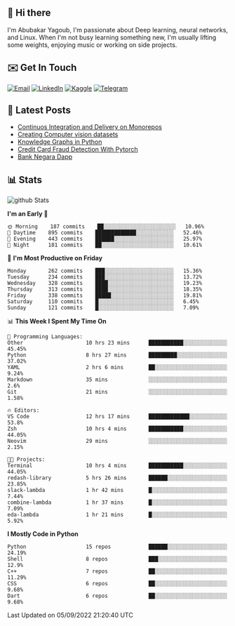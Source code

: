 ## 👋 Hi there

I'm Abubakar Yagoub, I'm passionate about Deep learning, neural networks, and
Linux. When I'm not busy learning something new, I'm usually lifting some
weights, enjoying music or working on side projects.

## ✉️ Get In Touch

[![Email](https://img.shields.io/badge/Email-f1f1f1?style=for-the-badge&logo=gmail&logoColor=0f111a)](mailto:git@blacksuan19.dev)
[![LinkedIn](https://img.shields.io/badge/LinkedIn-0077B5?style=for-the-badge&logo=linkedin&logoColor=white)](https://www.linkedin.com/in/blacksuan19/)
[![Kaggle](https://img.shields.io/badge/Kaggle-5acfff?style=for-the-badge&logo=kaggle&logoColor=white)](http://kaggle.com/abubakaryagob/)
[![Telegram](https://img.shields.io/badge/Telegram-2CA5E0?style=for-the-badge&logo=telegram&logoColor=white)](https://t.me/blacksuan19)

## 📩 Latest Posts

<!-- BLOG-POST-LIST:START -->
- [Continuos Integration and Delivery on Monorepos](http://blacksuan19.dev/blog/github-actions-monorepos/)
- [Creating Computer vision datasets](http://blacksuan19.dev/blog/creating-datasets/)
- [Knowledge Graphs in Python](http://blacksuan19.dev/projects/Knowledge_Graphs/)
- [Credit Card Fraud Detection With Pytorch](http://blacksuan19.dev/projects/credit-card-fraud-detection-with-pytorch/)
- [Bank Negara Dapp](http://blacksuan19.dev/projects/bank-negara/)
<!-- BLOG-POST-LIST:END -->

## 📊 Stats

![github Stats](https://github-readme-stats.vercel.app/api?username=blacksuan19&theme=github_dark&show_icons=true&count_private=true&custom_title=Github%20Stats&hide_border=true)

<!--START_SECTION:waka-->
**I'm an Early 🐤** 

```text
🌞 Morning    187 commits    ██░░░░░░░░░░░░░░░░░░░░░░░   10.96% 
🌆 Daytime    895 commits    █████████████░░░░░░░░░░░░   52.46% 
🌃 Evening    443 commits    ██████░░░░░░░░░░░░░░░░░░░   25.97% 
🌙 Night      181 commits    ██░░░░░░░░░░░░░░░░░░░░░░░   10.61%

```
📅 **I'm Most Productive on Friday** 

```text
Monday       262 commits    ███░░░░░░░░░░░░░░░░░░░░░░   15.36% 
Tuesday      234 commits    ███░░░░░░░░░░░░░░░░░░░░░░   13.72% 
Wednesday    328 commits    ████░░░░░░░░░░░░░░░░░░░░░   19.23% 
Thursday     313 commits    ████░░░░░░░░░░░░░░░░░░░░░   18.35% 
Friday       338 commits    █████░░░░░░░░░░░░░░░░░░░░   19.81% 
Saturday     110 commits    █░░░░░░░░░░░░░░░░░░░░░░░░   6.45% 
Sunday       121 commits    █░░░░░░░░░░░░░░░░░░░░░░░░   7.09%

```


📊 **This Week I Spent My Time On** 

```text
💬 Programming Languages: 
Other                    10 hrs 23 mins      ███████████░░░░░░░░░░░░░░   45.45% 
Python                   8 hrs 27 mins       █████████░░░░░░░░░░░░░░░░   37.02% 
YAML                     2 hrs 6 mins        ██░░░░░░░░░░░░░░░░░░░░░░░   9.24% 
Markdown                 35 mins             ░░░░░░░░░░░░░░░░░░░░░░░░░   2.6% 
Git                      21 mins             ░░░░░░░░░░░░░░░░░░░░░░░░░   1.58%

🔥 Editors: 
VS Code                  12 hrs 17 mins      █████████████░░░░░░░░░░░░   53.8% 
Zsh                      10 hrs 4 mins       ███████████░░░░░░░░░░░░░░   44.05% 
Neovim                   29 mins             ░░░░░░░░░░░░░░░░░░░░░░░░░   2.15%

🐱‍💻 Projects: 
Terminal                 10 hrs 4 mins       ███████████░░░░░░░░░░░░░░   44.05% 
redash-library           5 hrs 26 mins       ██████░░░░░░░░░░░░░░░░░░░   23.85% 
slack-lambda             1 hr 42 mins        █░░░░░░░░░░░░░░░░░░░░░░░░   7.44% 
combine-lambda           1 hr 37 mins        █░░░░░░░░░░░░░░░░░░░░░░░░   7.09% 
eda-lambda               1 hr 21 mins        █░░░░░░░░░░░░░░░░░░░░░░░░   5.92%

```

**I Mostly Code in Python** 

```text
Python                   15 repos            ██████░░░░░░░░░░░░░░░░░░░   24.19% 
Shell                    8 repos             ███░░░░░░░░░░░░░░░░░░░░░░   12.9% 
C++                      7 repos             ██░░░░░░░░░░░░░░░░░░░░░░░   11.29% 
CSS                      6 repos             ██░░░░░░░░░░░░░░░░░░░░░░░   9.68% 
Dart                     6 repos             ██░░░░░░░░░░░░░░░░░░░░░░░   9.68%

```



 Last Updated on 05/09/2022 21:20:40 UTC
<!--END_SECTION:waka-->
